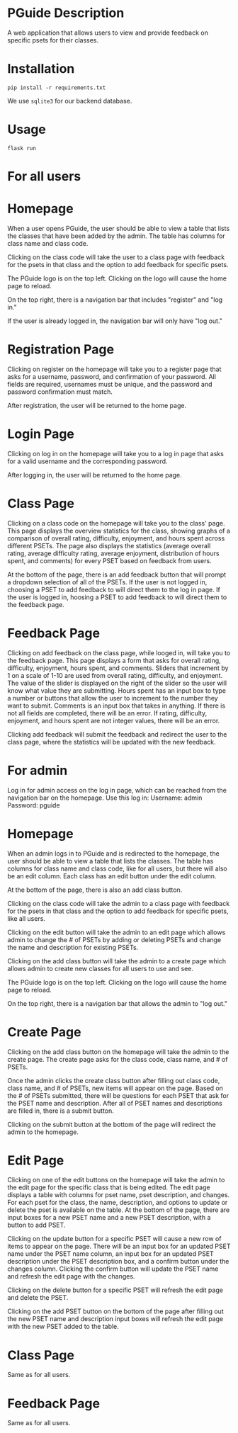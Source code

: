 # PGuide Description
A web application that allows users to view and provide feedback on specific psets for their classes.

# Installation
```
pip install -r requirements.txt
```

We use `sqlite3` for our backend database.

# Usage
```
flask run
```

# For all users

# Homepage
When a user opens PGuide, the user should be able to view a table that lists the classes that have been added by the admin. The table has columns for class name and class code.

Clicking on the class code will take the user to a class page with feedback for the psets in that class and the option to add feedback for specific psets.

The PGuide logo is on the top left. Clicking on the logo will cause the home page to reload.

On the top right, there is a navigation bar that includes "register" and "log in."

If the user is already logged in, the navigation bar will only have "log out."

# Registration Page
Clicking on register on the homepage will take you to a register page that asks for a username, password, and confirmation of your password. All fields are required, usernames must be unique, and the password and password confirmation must match.

After registration, the user will be returned to the home page.

# Login Page
Clicking on log in on the homepage will take you to a log in page that asks for a valid username and the corresponding password.

After logging in, the user will be returned to the home page.

# Class Page
Clicking on a class code on the homepage will take you to the class' page. This page displays the overview statistics for the class, showing graphs of a comparison of overall rating, difficulty, enjoyment, and hours spent across different PSETs. The page also displays the statistics (average overall rating, average difficulty rating, average enjoyment, distribution of hours spent, and comments) for every PSET based on feedback from users.

At the bottom of the page, there is an add feedback button that will prompt a dropdown selection of all of the PSETs. If the user is not logged in, choosing a PSET to add feedback to will direct them to the log in page. If the user is logged in, hoosing a PSET to add feedback to will direct them to the feedback page.

# Feedback Page
Clicking on add feedback on the class page, while looged in, will take you to the feedback page. This page displays a form that asks for overall rating, difficulty, enjoyment, hours spent, and comments. Sliders that increment by 1 on a scale of 1-10 are used from overall rating, difficulty, and enjoyment. The value of the slider is displayed on the right of the slider so the user will know what value they are submitting. Hours spent has an input box to type a number or buttons that allow the user to increment to the number they want to submit. Comments is an input box that takes in anything. If there is not all fields are completed, there will be an error. If rating, difficulty, enjoyment, and hours spent are not integer values, there will be an error.

Clicking add feedback will submit the feedback and redirect the user to the class page, where the statistics will be updated with the new feedback.

# For admin
Log in for admin access on the log in page, which can be reached from the navigation bar on the homepage.
Use this log in:
Username: admin
Password: pguide

# Homepage
When an admin logs in to PGuide and is redirected to the homepage, the user should be able to view a table that lists the classes. The table has columns for class name and class code, like for all users, but there will also be an edit column. Each class has an edit button under the edit column.

At the bottom of the page, there is also an add class button.

Clicking on the class code will take the admin to a class page with feedback for the psets in that class and the option to add feedback for specific psets, like all users.

Clicking on the edit button will take the admin to an edit page which allows admin to change the # of PSETs by adding or deleting PSETs and change the name and description for existing PSETs.

Clicking on the add class button will take the admin to a create page which allows admin to create new classes for all users to use and see.

The PGuide logo is on the top left. Clicking on the logo will cause the home page to reload.

On the top right, there is a navigation bar that allows the admin to "log out."

# Create Page
Clicking on the add class button on the homepage will take the admin to the create page. The create page asks for the class code, class name, and # of PSETs.

Once the admin clicks the create class button after filling out class code, class name, and # of PSETs, new items will appear on the page. Based on the # of PSETs submitted, there will be questions for each PSET that ask for the PSET name and description. After all of PSET names and descriptions are filled in, there is a submit button.

Clicking on the submit button at the bottom of the page will redirect the admin to the homepage.

# Edit Page
Clicking on one of the edit buttons on the homepage will take the admin to the edit page for the specific class that is being edited. The edit page displays a table with columns for pset name, pset description, and changes. For each pset for the class, the name, description, and options to update or delete the pset is available on the table. At the bottom of the page, there are input boxes for a new PSET name and a new PSET description, with a button to add PSET.

Clicking on the update button for a specific PSET will cause a new row of items to appear on the page. There will be an input box for an updated PSET name under the PSET name column, an input box for an updated PSET description under the PSET description box, and a confirm button under the changes column. Clicking the confirm button will update the PSET name and refresh the edit page with the changes.

Clicking on the delete button for a specific PSET will refresh the edit page and delete the PSET.

Clicking on the add PSET button on the bottom of the page after filling out the new PSET name and description input boxes will refresh the edit page with the new PSET added to the table.

# Class Page
Same as for all users.

# Feedback Page
Same as for all users.